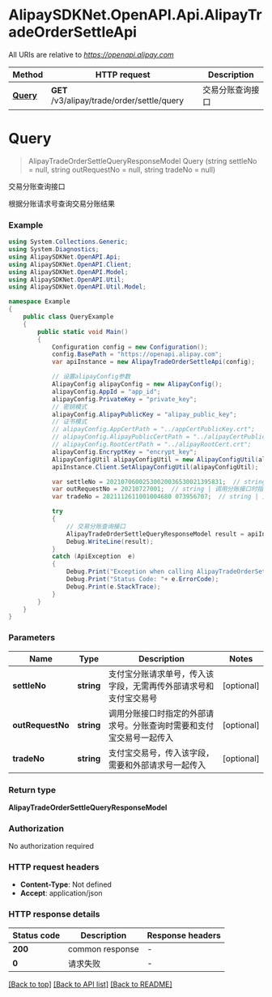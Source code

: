 # AlipaySDKNet.OpenAPI.Api.AlipayTradeOrderSettleApi

All URIs are relative to *https://openapi.alipay.com*

Method | HTTP request | Description
------------- | ------------- | -------------
[**Query**](AlipayTradeOrderSettleApi.md#query) | **GET** /v3/alipay/trade/order/settle/query | 交易分账查询接口


<a name="query"></a>
# **Query**
> AlipayTradeOrderSettleQueryResponseModel Query (string settleNo = null, string outRequestNo = null, string tradeNo = null)

交易分账查询接口

根据分账请求号查询交易分账结果

### Example
```csharp
using System.Collections.Generic;
using System.Diagnostics;
using AlipaySDKNet.OpenAPI.Api;
using AlipaySDKNet.OpenAPI.Client;
using AlipaySDKNet.OpenAPI.Model;
using AlipaySDKNet.OpenAPI.Util;
using AlipaySDKNet.OpenAPI.Util.Model;

namespace Example
{
    public class QueryExample
    {
        public static void Main()
        {
            Configuration config = new Configuration();
            config.BasePath = "https://openapi.alipay.com";
            var apiInstance = new AlipayTradeOrderSettleApi(config);

            // 设置alipayConfig参数
            AlipayConfig alipayConfig = new AlipayConfig();
            alipayConfig.AppId = "app_id";
            alipayConfig.PrivateKey = "private_key";
            // 密钥模式
            alipayConfig.AlipayPublicKey = "alipay_public_key";
            // 证书模式
            // alipayConfig.AppCertPath = "../appCertPublicKey.crt";
            // alipayConfig.AlipayPublicCertPath = "../alipayCertPublicKey_RSA2.crt";
            // alipayConfig.RootCertPath = "../alipayRootCert.crt";
            alipayConfig.EncryptKey = "encrypt_key";
            AlipayConfigUtil alipayConfigUtil = new AlipayConfigUtil(alipayConfig);
            apiInstance.Client.SetAlipayConfigUtil(alipayConfigUtil);

            var settleNo = 20210706002530020036530021395831;  // string | 支付宝分账请求单号，传入该字段，无需再传外部请求号和支付宝交易号 (optional) 
            var outRequestNo = 20210727001;  // string | 调用分账接口时指定的外部请求号。分账查询时需要和支付宝交易号一起传入 (optional) 
            var tradeNo = 2021112611001004680 073956707;  // string | 支付宝交易号，传入该字段，需要和外部请求号一起传入 (optional) 

            try
            {
                // 交易分账查询接口
                AlipayTradeOrderSettleQueryResponseModel result = apiInstance.Query(settleNo, outRequestNo, tradeNo);
                Debug.WriteLine(result);
            }
            catch (ApiException  e)
            {
                Debug.Print("Exception when calling AlipayTradeOrderSettleApi.Query: " + e.Message );
                Debug.Print("Status Code: "+ e.ErrorCode);
                Debug.Print(e.StackTrace);
            }
        }
    }
}
```

### Parameters

Name | Type | Description  | Notes
------------- | ------------- | ------------- | -------------
 **settleNo** | **string**| 支付宝分账请求单号，传入该字段，无需再传外部请求号和支付宝交易号 | [optional] 
 **outRequestNo** | **string**| 调用分账接口时指定的外部请求号。分账查询时需要和支付宝交易号一起传入 | [optional] 
 **tradeNo** | **string**| 支付宝交易号，传入该字段，需要和外部请求号一起传入 | [optional] 

### Return type

**AlipayTradeOrderSettleQueryResponseModel**

### Authorization

No authorization required

### HTTP request headers

 - **Content-Type**: Not defined
 - **Accept**: application/json


### HTTP response details
| Status code | Description | Response headers |
|-------------|-------------|------------------|
| **200** | common response |  -  |
| **0** | 请求失败 |  -  |

[[Back to top]](#) [[Back to API list]](../README.md#documentation-for-api-endpoints) [[Back to README]](../README.md)

